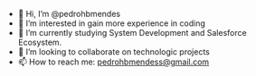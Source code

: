- 👋 Hi, I’m @pedrohbmendes
- 👀 I’m interested in gain more experience in coding
- 🌱 I’m currently studying System Development and Salesforce Ecosystem.
- 💞️ I’m looking to collaborate on technologic projects
- 📫 How to reach me: pedrohbmendess@gmail.com
